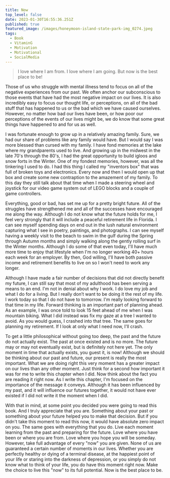 ```yaml
---
title: Now
top_level: false
date: 2023-01-30T16:55:36.251Z
published: true
featured_image: /images/honeymoon-island-state-park-img_0274.jpeg
tags:
  - Book
  - VitaminG
  - Motivation
  - Motivational
  - SocialMedia
---
```

> I love where I am from. I love where I am going. But now is the best place to be!

Those of us who struggle with mental illness tend to focus on all of the negative experiences from our past. We often anchor our subconscious to those events that have had the most negative impact on our lives. It is also incredibly easy to focus our thought life, or perceptions, on all of the bad stuff that has happened to us or the bad which we have caused ourselves. However, no matter how bad our lives have been, or how poor our perceptions of the events of our lives might be, we do know that some great things have happened to and for us as well.

I was fortunate enough to grow up in a relatively amazing family. Sure, we had our share of problems like any family would have. But I would say I was more blessed than cursed with my family. I have fond memories at the lake where my grandparents used to live. And growing up in the midwest in the late 70's through the 80's, I had the great opportunity to build igloos and snow forts in the Winter. One of my fondest memories, however, was all the tinkering I used to do. I had this thing I called my "inventors box" that was full of broken toys and electronics. Every now and then I would open up that box and create some new contraption to the amazement of my family. To this day they still talk about that time when I made a steering wheel and joystick for our video game system out of LEGO blocks and a couple of game controllers.

Everything, good or bad, has set me up for a pretty bright future. All of the struggles have strengthened me and all of the successes have encouraged me along the way. Although I do not know what the future holds for me, I feel very strongly that it will include a peaceful retirement life in Florida. I can see myself spending days on end out in the lush natural environment capturing what I see in poetry, paintings, and photographs. I can see myself having a weekly visit to the beach to swim in the gulf during the Spring through Autumn months and simply walking along the gently rolling surf in the Winter months. Although I do some of that even today, I'll have much more time to enjoy that lifestyle when I'm no longer working 40+ hours each week for an employer. By then, God willing, I'll have both passive income and retirement benefits to live on so I won't need to work any longer.

Although I have made a fair number of decisions that did not directly benefit my future, I can still say that most of my adulthood has been serving a means to an end. I'm not in denial about why I work. I do love my job and what I do for a living. But I really don’t want to be doing it the rest of my life. I work today so that I do not have to tomorrow. I'm really looking forward to that time in my life. Forward thinking is an important part of planning ahead. As an example, I was once told to look 15 feet ahead of me when I was mountain biking. What I did instead was fix my gaze at a tree I wanted to avoid. As you would guess, I crashed into that tree. The same goes for planning my retirement. If I look at only what I need now, I'll crash.

To get a little philosophical without going too deep, the past and the future do not actually exist. The past at once existed and is no more. The future may or may not eventually exist, but is definitely not here yet. The only moment in time that actually exists, you guest it, is now! Although we should be thinking about our past and future, our present is really the most important. What we are doing right this very moment has a greater impact on our lives than any other moment. Just think for a second how important it was for me to write this chapter when I did. Now think about the fact you are reading it right now. As I write this chapter, I'm focused on the importance of the message it conveys. Although it has been influenced by my past, and it will influence our futures together, it would not have ever existed if I did not write it the moment when I did.

With that in mind, at some point you decided you were going to read this book. And I truly appreciate that you are. Something about your past or something about your future helped you to make that decision. But if you didn't take this moment to read this now, it would have absolute zero impact on you. The same goes with everything that you do. Live each moment learning from the past and preparing for the future. Love where you have been or where you are from. Love where you hope you will be someday. However, take full advantage of every "now" you are given. None of us are guaranteed a certain number of moments in our lives. Whether you are perfectly healthy or dying of a terminal disease, at the happiest point of your life or staring into the darkness of depression, or you simply do not know what to think of your life, you do have this moment right now. Make the choice to live this "now" to its full potential. Now is the best place to be.